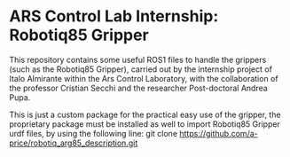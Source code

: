 # ARS Control Lab Internship: Robotiq85 Gripper

This repository contains some useful ROS1 files to handle the grippers (such as the Robotiq85 Gripper), carried out by the internship project of Italo Almirante within the Ars Control Laboratory, with the collaboration of the professor Cristian Secchi and the researcher Post-doctoral Andrea Pupa.

This is just a custom package for the practical easy use of the gripper, the proprietary package must be installed as well to import Robotiq85 Gripper urdf files, by using the following line:
git clone https://github.com/a-price/robotiq_arg85_description.git
